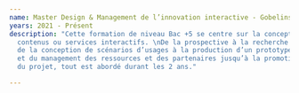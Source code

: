 ```yaml
---
name: Master Design & Management de l’innovation interactive - Gobelins
years: 2021 - Présent
description: "Cette formation de niveau Bac +5 se centre sur la conception de produits,
  contenus ou services interactifs. \nDe la prospective à la recherche d’idées créatives,
  de la conception de scénarios d’usages à la production d’un prototype, du pilotage
  et du management des ressources et des partenaires jusqu’à la promotion et la diffusion
  du projet, tout est abordé durant les 2 ans."

---
```

